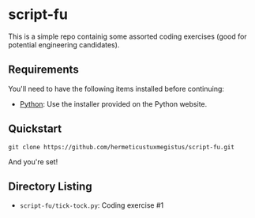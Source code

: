 # script-fu

This is a simple repo containig some assorted coding exercises (good for potential engineering candidates).

## Requirements

You'll need to have the following items installed before continuing:

  * [Python](http://python.org): Use the installer provided on the Python website.

## Quickstart

```cli
git clone https://github.com/hermeticustuxmegistus/script-fu.git
```

And you're set!

## Directory Listing

  * `script-fu/tick-tock.py`: Coding exercise #1
